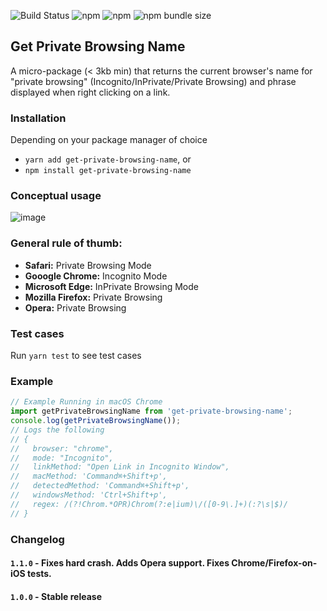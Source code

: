 ![Build Status](https://img.shields.io/github/workflow/status/taitems/get-private-browsing-name/Tests/master)
![npm](https://img.shields.io/npm/dw/get-private-browsing-name)
![npm](https://img.shields.io/npm/v/get-private-browsing-name)
![npm bundle size](https://img.shields.io/bundlephobia/min/get-private-browsing-name)
## Get Private Browsing Name

A micro-package (< 3kb min) that returns the current browser's name for "private browsing" (Incognito/InPrivate/Private Browsing) and phrase displayed when right clicking on a link.

### Installation
Depending on your package manager of choice
- `yarn add get-private-browsing-name`, or
- `npm install get-private-browsing-name`

### Conceptual usage
![image](https://user-images.githubusercontent.com/234593/105451916-7c675880-5cd1-11eb-948f-0ddf27a9c162.png)
### General rule of thumb:
- **Safari:** Private Browsing Mode
- **Gooogle Chrome:** Incognito Mode
- **Microsoft Edge:** InPrivate Browsing Mode
- **Mozilla Firefox:** Private Browsing
- **Opera:** Private Browsing

### Test cases
Run `yarn test` to see test cases

### Example

```js
// Example Running in macOS Chrome
import getPrivateBrowsingName from 'get-private-browsing-name';
console.log(getPrivateBrowsingName());
// Logs the following
// {
//   browser: "chrome",
//   mode: "Incognito",
//   linkMethod: "Open Link in Incognito Window",
//   macMethod: 'Command⌘+Shift+p',
//   detectedMethod: 'Command⌘+Shift+p',
//   windowsMethod: 'Ctrl+Shift+p',
//   regex: /(?!Chrom.*OPR)Chrom(?:e|ium)\/([0-9\.]+)(:?\s|$)/
// }
```

### Changelog

#### `1.1.0` - Fixes hard crash. Adds Opera support. Fixes Chrome/Firefox-on-iOS tests.
#### `1.0.0` - Stable release